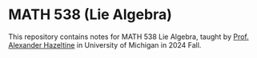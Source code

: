 # MATH 538 (Lie Algebra)

This repository contains notes for MATH 538 Lie Algebra, taught by [Prof. Alexander Hazeltine](https://lsa.umich.edu/math/people/postdoc-faculty/ahazelti.html) in University of Michigan in 2024 Fall.
